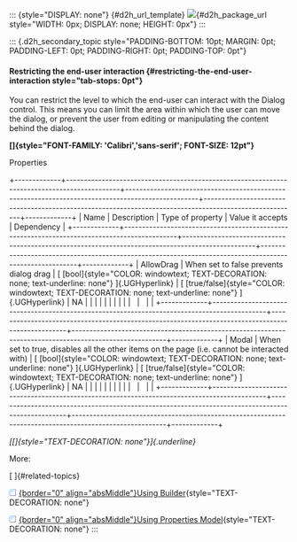 ::: {style="DISPLAY: none"}
[](ms-xhelp:///?Id=d2h_url_template){#d2h_url_template} ![](!package_url!){#d2h_package_url style="WIDTH: 0px; DISPLAY: none; HEIGHT: 0px"}
:::

::: {.d2h_secondary_topic style="PADDING-BOTTOM: 10pt; MARGIN: 0pt; PADDING-LEFT: 0pt; PADDING-RIGHT: 0pt; PADDING-TOP: 0pt"}
#### Restricting the end-user interaction {#restricting-the-end-user-interaction style="tab-stops: 0pt"}

You can restrict the level to which the end-user can interact with the Dialog control. This means you can limit the area within which the user can move the dialog, or prevent the user from editing or manipulating the content behind the dialog.

**[]{style="FONT-FAMILY: 'Calibri','sans-serif'; FONT-SIZE: 12pt"}**  

Properties

+-------------+---------------------------------------------------------------------------------------------+--------------------------------------------------------------------------------------------------+--------------------------------------------------------------------------------------------------------+-------------+
| Name        | Description                                                                                 | Type of property                                                                                 | Value it accepts                                                                                       | Dependency  |
+-------------+---------------------------------------------------------------------------------------------+--------------------------------------------------------------------------------------------------+--------------------------------------------------------------------------------------------------------+-------------+
| AllowDrag   | When set to false prevents dialog drag                                                      | [ [bool]{style="COLOR: windowtext; TEXT-DECORATION: none; text-underline: none"} ]{.UGHyperlink} | [ [true/false]{style="COLOR: windowtext; TEXT-DECORATION: none; text-underline: none"} ]{.UGHyperlink} | NA          |
|             |                                                                                             |                                                                                                  |                                                                                                        |             |
|             |                                                                                             |                                                                                                  |                                                                                                        |             |
+-------------+---------------------------------------------------------------------------------------------+--------------------------------------------------------------------------------------------------+--------------------------------------------------------------------------------------------------------+-------------+
| Modal       | When set to true, disables all the other items on the page (i.e. cannot be interacted with) | [ [bool]{style="COLOR: windowtext; TEXT-DECORATION: none; text-underline: none"} ]{.UGHyperlink} | [ [true/false]{style="COLOR: windowtext; TEXT-DECORATION: none; text-underline: none"} ]{.UGHyperlink} | NA          |
|             |                                                                                             |                                                                                                  |                                                                                                        |             |
|             |                                                                                             |                                                                                                  |                                                                                                        |             |
+-------------+---------------------------------------------------------------------------------------------+--------------------------------------------------------------------------------------------------+--------------------------------------------------------------------------------------------------------+-------------+

*[[]{style="TEXT-DECORATION: none"}]{.underline}*  

More:

[ ]{#related-topics}

[![](button.gif){border="0" align="absMiddle"}Using Builder](ms-xhelp:///?Id=0cfdcb0b-311e-41ca-b811-bb22e28bba7b){style="TEXT-DECORATION: none"}

[![](button.gif){border="0" align="absMiddle"}Using Properties Model](ms-xhelp:///?Id=3b2f4470-3cf0-4f9c-bf9a-1518a65edc5b){style="TEXT-DECORATION: none"}
:::
